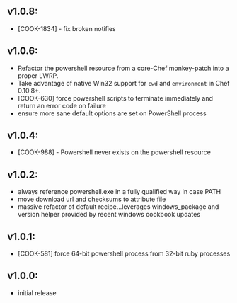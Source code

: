 ## v1.0.8:

* [COOK-1834] - fix broken notifies

## v1.0.6:

* Refactor the powershell resource from a core-Chef monkey-patch into a proper LWRP.
* Take advantage of native Win32 support for `cwd` and `environment` in Chef 0.10.8+.
* [COOK-630] force powershell scripts to terminate immediately and return an error code on failure
* ensure more sane default options are set on PowerShell process

## v1.0.4:

* [COOK-988] - Powershell never exists on the powershell resource

## v1.0.2:

* always reference powershell.exe in a fully qualified way in case PATH
* move download url and checksums to attribute file
* massive refactor of default recipe...leverages windows_package and version helper
provided by recent windows cookbook updates

## v1.0.1:

* [COOK-581] force 64-bit powershell process from 32-bit ruby processes

## v1.0.0:

* initial release
